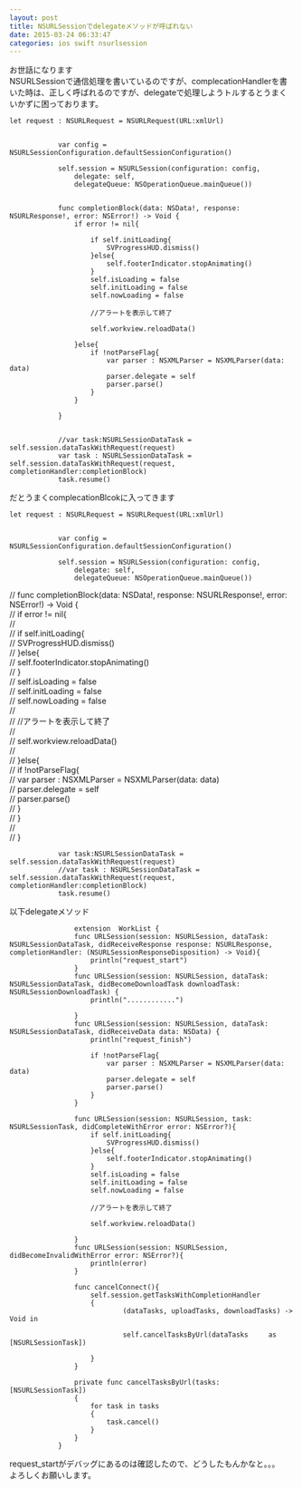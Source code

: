 ```yaml
---
layout: post
title: NSURLSessionでdelegateメソッドが呼ばれない
date: 2015-03-24 06:33:47
categories: ios swift nsurlsession
---
```

<p>お世話になります<br>
NSURLSessionで通信処理を書いているのですが、complecationHandlerを書いた時は、正しく呼ばれるのですが、delegateで処理しようトルするとうまくいかずに困っております。</p>

<pre><code>let request : NSURLRequest = NSURLRequest(URL:xmlUrl)


            var config = NSURLSessionConfiguration.defaultSessionConfiguration()

            self.session = NSURLSession(configuration: config,
                delegate: self,
                delegateQueue: NSOperationQueue.mainQueue())


            func completionBlock(data: NSData!, response: NSURLResponse!, error: NSError!) -&gt; Void {
                if error != nil{

                    if self.initLoading{
                        SVProgressHUD.dismiss()
                    }else{
                        self.footerIndicator.stopAnimating()
                    }
                    self.isLoading = false
                    self.initLoading = false
                    self.nowLoading = false

                    //アラートを表示して終了

                    self.workview.reloadData()

                }else{
                    if !notParseFlag{
                        var parser : NSXMLParser = NSXMLParser(data: data)
                        parser.delegate = self
                        parser.parse()
                    }
                }

            }


            //var task:NSURLSessionDataTask = self.session.dataTaskWithRequest(request)
            var task : NSURLSessionDataTask = self.session.dataTaskWithRequest(request, completionHandler:completionBlock)
            task.resume()
</code></pre>

<p>だとうまくcomplecationBlcokに入ってきます</p>

<pre><code>let request : NSURLRequest = NSURLRequest(URL:xmlUrl)


            var config = NSURLSessionConfiguration.defaultSessionConfiguration()

            self.session = NSURLSession(configuration: config,
                delegate: self,
                delegateQueue: NSOperationQueue.mainQueue())
</code></pre>

<p>//                func completionBlock(data: NSData!, response: NSURLResponse!, error: NSError!) -> Void {<br>
//                    if error != nil{<br>
//                        <br>
//                        if self.initLoading{<br>
//                            SVProgressHUD.dismiss()<br>
//                        }else{<br>
//                            self.footerIndicator.stopAnimating()<br>
//                        }<br>
//                        self.isLoading = false<br>
//                        self.initLoading = false<br>
//                        self.nowLoading = false<br>
//                        <br>
//                        //アラートを表示して終了<br>
//                        <br>
//                        self.workview.reloadData()<br>
//                        <br>
//                    }else{<br>
//                        if !notParseFlag{<br>
//                            var parser : NSXMLParser = NSXMLParser(data: data)<br>
//                            parser.delegate = self<br>
//                            parser.parse()<br>
//                        }<br>
//                    }<br>
//                    <br>
//                }</p>

<pre><code>            var task:NSURLSessionDataTask = self.session.dataTaskWithRequest(request)
            //var task : NSURLSessionDataTask = self.session.dataTaskWithRequest(request, completionHandler:completionBlock)
            task.resume()
</code></pre>

<p>以下delegateメソッド</p>

<pre><code>                extension  WorkList {
                func URLSession(session: NSURLSession, dataTask: NSURLSessionDataTask, didReceiveResponse response: NSURLResponse, completionHandler: (NSURLSessionResponseDisposition) -&gt; Void){
                    println("request_start")
                }
                func URLSession(session: NSURLSession, dataTask: NSURLSessionDataTask, didBecomeDownloadTask downloadTask: NSURLSessionDownloadTask) {
                    println("............")

                }
                func URLSession(session: NSURLSession, dataTask: NSURLSessionDataTask, didReceiveData data: NSData) {
                    println("request_finish")

                    if !notParseFlag{
                        var parser : NSXMLParser = NSXMLParser(data: data)
                        parser.delegate = self
                        parser.parse()
                    }
                }

                func URLSession(session: NSURLSession, task: NSURLSessionTask, didCompleteWithError error: NSError?){
                    if self.initLoading{
                        SVProgressHUD.dismiss()
                    }else{
                        self.footerIndicator.stopAnimating()
                    }
                    self.isLoading = false
                    self.initLoading = false
                    self.nowLoading = false

                    //アラートを表示して終了

                    self.workview.reloadData()

                }
                func URLSession(session: NSURLSession, didBecomeInvalidWithError error: NSError?){
                    println(error)
                }

                func cancelConnect(){
                    self.session.getTasksWithCompletionHandler
                    {
                            (dataTasks, uploadTasks, downloadTasks) -&gt; Void in

                            self.cancelTasksByUrl(dataTasks     as [NSURLSessionTask])

                    }
                }

                private func cancelTasksByUrl(tasks: [NSURLSessionTask])
                {
                    for task in tasks
                    {
                        task.cancel()
                    }
                }
            }
</code></pre>

<p>request_startがデバッグにあるのは確認したので、どうしたもんかなと。。。<br>
よろしくお願いします。</p>
